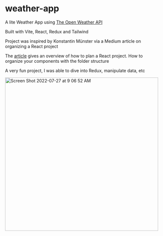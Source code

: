 # weather-app

A lite Weather App using [The Open Weather API](https://openweathermap.org/)

Built with Vite, React, Redux and Tailwind

Project was inspired by Konstantin Münster via a Medium article on organizing a React project

The [article](https://konstantinmuenster.medium.com/how-to-plan-and-organize-a-react-project-by-building-a-weather-app-95175b11bd01) gives an overview 
of how to plan a React project. How to organize your components with the folder structure

A very fun project, I was able to dive into Redux, manipulate data, etc


<img width="500" alt="Screen Shot 2022-07-27 at 9 06 52 AM" src="https://user-images.githubusercontent.com/92553207/181254416-c2d6d74c-ba7c-44b5-bf19-5e4db0065712.png">
